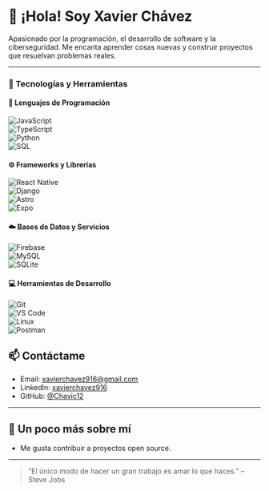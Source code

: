# 👋 ¡Hola! Soy Xavier Chávez

Apasionado por la programación, el desarrollo de software y la ciberseguridad. Me encanta aprender cosas nuevas y construir proyectos que resuelvan problemas reales.

---

### 🚀 Tecnologías y Herramientas

#### 🧠 Lenguajes de Programación  
![JavaScript](https://img.shields.io/badge/JavaScript-F7DF1E?style=for-the-badge&logo=javascript&logoColor=black)  
![TypeScript](https://img.shields.io/badge/TypeScript-3178C6?style=for-the-badge&logo=typescript&logoColor=white)  
![Python](https://img.shields.io/badge/Python-3776AB?style=for-the-badge&logo=python&logoColor=white)  
![SQL](https://img.shields.io/badge/SQL-4479A1?style=for-the-badge&logo=mysql&logoColor=white)

#### ⚙️ Frameworks y Librerías  
![React Native](https://img.shields.io/badge/React_Native-61DAFB?style=for-the-badge&logo=react&logoColor=black)  
![Django](https://img.shields.io/badge/Django-092E20?style=for-the-badge&logo=django&logoColor=white)  
![Astro](https://img.shields.io/badge/Astro-000000?style=for-the-badge&logo=astro&logoColor=white)  
![Expo](https://img.shields.io/badge/Expo-000020?style=for-the-badge&logo=expo&logoColor=white)

#### ☁️ Bases de Datos y Servicios  
![Firebase](https://img.shields.io/badge/Firebase-FFCA28?style=for-the-badge&logo=firebase&logoColor=black)  
![MySQL](https://img.shields.io/badge/MySQL-00758F?style=for-the-badge&logo=mysql&logoColor=white)  
![SQLite](https://img.shields.io/badge/SQLite-003B57?style=for-the-badge&logo=sqlite&logoColor=white)

#### 💻 Herramientas de Desarrollo  
![Git](https://img.shields.io/badge/Git-F05032?style=for-the-badge&logo=git&logoColor=white)  
![VS Code](https://img.shields.io/badge/VS%20Code-007ACC?style=for-the-badge&logo=visual-studio-code&logoColor=white)  
![Linux](https://img.shields.io/badge/Linux-FCC624?style=for-the-badge&logo=linux&logoColor=black)  
![Postman](https://img.shields.io/badge/Postman-FF6C37?style=for-the-badge&logo=postman&logoColor=white)




## 📫 Contáctame

- Email: xavierchavez916@gmail.com
- LinkedIn: [xavierchavez916](https://linkedin.com/in/xavierchavez916)
- GitHub: [@Chavic12](https://github.com/chavic12)

---

## 🌱 Un poco más sobre mí

- Me gusta contribuir a proyectos open source.


---

> “El único modo de hacer un gran trabajo es amar lo que haces.” – Steve Jobs
